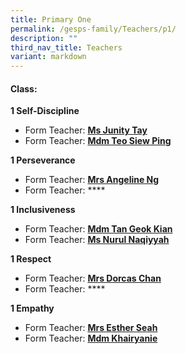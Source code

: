 ```yaml
---
title: Primary One
permalink: /gesps-family/Teachers/p1/
description: ""
third_nav_title: Teachers
variant: markdown
---
```

#### Class:

**1 Self-Discipline**

*   Form Teacher: **[Ms Junity Tay](mailto:junity_tay@schools.gov.sg)**
*   Form Teacher: **[Mdm Teo Siew Ping](mailto:teo_siew_ping_paulyne@schools.gov.sg)**

**1 Perseverance**

*   Form Teacher: **[Mrs Angeline Ng](mailto:angeline_ong_ling_ling@schools.gov.sg)**
*   Form Teacher: ****

**1 Inclusiveness**

*   Form Teacher: **[Mdm Tan Geok Kian](mailto:tan_geok_kian@schools.gov.sg)**
*   Form Teacher: **[Ms Nurul Naqiyyah](mailto:nurul_naqiyyah_mohd_kamal@schools.gov.sg)**

**1 Respect**  

*   Form Teacher: **[Mrs Dorcas Chan](mailto:koh_kah_fong_dorcas@schools.gov.sg)**
*   Form Teacher: ****

**1 Empathy**

*   Form Teacher: **[Mrs Esther Seah](mailto:goh_yue_yin_esther@schools.gov.sg)**
*   Form Teacher: **[Mdm Khairyanie](mailto:Khairyanie_Kamsani@schools.gov.sg)**